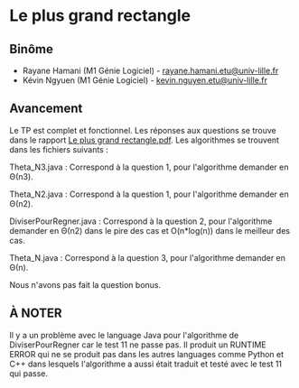 # __Le plus grand rectangle__

## __Binôme__

- Rayane Hamani (M1 Génie Logiciel) - rayane.hamani.etu@univ-lille.fr
- Kévin Ngyuen (M1 Génie Logiciel) - kevin.nguyen.etu@univ-lille.fr

## __Avancement__

Le TP est complet et fonctionnel. Les réponses aux questions se trouve dans le rapport [Le plus grand rectangle.pdf](Le%20plus%20grand%20rectangle.pdf). Les algorithmes se trouvent dans les fichiers suivants :

Theta_N3.java : Correspond à la question 1, pour l'algorithme demander en Θ(n3).

Theta_N2.java : Correspond à la question 1, pour l'algorithme demander en Θ(n2).

DiviserPourRegner.java : Correspond à la question 2, pour l'algorithme demander en Θ(n2) dans le pire des cas et O(n*log(n)) dans le meilleur des cas.

Theta_N.java : Correspond à la question 3, pour l'algorithme demander en Θ(n).

Nous n'avons pas fait la question bonus.

## __À NOTER__

Il y a un problème avec le language Java pour l'algorithme de DiviserPourRegner car le test 11 ne passe pas. Il produit un RUNTIME ERROR qui ne se produit pas dans les autres languages comme Python et C++ dans lesquels l'algorithme a aussi était traduit et testé avec le test 11 qui passe.
